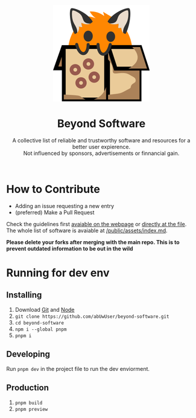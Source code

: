 <p align="center"><img src="public/icon.svg"/></p>
<h1 align="center">Beyond Software</h1>
<p align="center">
    A collective list of reliable and trustworthy software and resources for a better user expierence.<br>
    Not influenced by sponsors, advertisements or finnancial gain.
</p>

<br>

# How to Contribute
- Adding an issue requesting a new entry
- (preferred) Make a Pull Request

Check the guidelines first [avaiable on the webpage](https://beyondsoftware.info/#guidelines) or [directly at the file](/public/assets/index.md#guidelines).  
The whole list of software is avaiable at [/public/assets/index.md](/public/assets/index.md).

**Please delete your forks after merging with the main repo. This is to prevent outdated information to be out in the wild**

# Running for dev env
## Installing
1. Download [Git](https://git-scm.com/) and [Node](https://nodejs.org/)
2. `git clone https://github.com/abUwUser/beyond-software.git`
3. `cd beyond-software`
4. `npm i --global pnpm`
4. `pnpm i`

## Developing
Run `pnpm dev` in the project file to run the dev enviorment.

## Production
1. `pnpm build`
2. `pnpm preview`